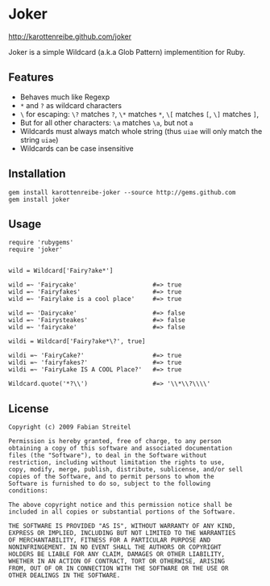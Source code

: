 # Joker #

<http://karottenreibe.github.com/joker>

Joker is a simple Wildcard (a.k.a Glob Pattern) implementition
for Ruby.

## Features ##

*   Behaves much like Regexp
*   ` * ` and ` ? ` as wildcard characters
*   ` \ ` for escaping:
    ` \? ` matches ` ? `,
    ` \* ` matches ` * `,
    ` \[ ` matches ` [ `,
    ` \] ` matches ` ] `,
*   But for all other characters:
    ` \a ` matches ` \a `, but not ` a `
*   Wildcards must always match whole string
    (thus ` uiae ` will only match the string ` uiae `)
*   Wildcards can be case insensitive

## Installation ##

    gem install karottenreibe-joker --source http://gems.github.com
    gem install joker

## Usage ##

    require 'rubygems'
    require 'joker'


    wild = Wildcard['Fairy?ake*']

    wild =~ 'Fairycake'                     #=> true
    wild =~ 'Fairyfakes'                    #=> true
    wild =~ 'Fairylake is a cool place'     #=> true

    wild =~ 'Dairycake'                     #=> false
    wild =~ 'Fairysteakes'                  #=> false
    wild =~ 'fairycake'                     #=> false

    wildi = Wildcard['Fairy?ake*\?', true]

    wildi =~ 'FairyCake?'                   #=> true
    wildi =~ 'fairyfakes?'                  #=> true
    wildi =~ 'FairyLake IS A COOL Place?'   #=> true

    Wildcard.quote('*?\\')                  #=> '\\*\\?\\\\'

## License ##

    Copyright (c) 2009 Fabian Streitel

    Permission is hereby granted, free of charge, to any person
    obtaining a copy of this software and associated documentation
    files (the "Software"), to deal in the Software without
    restriction, including without limitation the rights to use,
    copy, modify, merge, publish, distribute, sublicense, and/or sell
    copies of the Software, and to permit persons to whom the
    Software is furnished to do so, subject to the following
    conditions:

    The above copyright notice and this permission notice shall be
    included in all copies or substantial portions of the Software.

    THE SOFTWARE IS PROVIDED "AS IS", WITHOUT WARRANTY OF ANY KIND,
    EXPRESS OR IMPLIED, INCLUDING BUT NOT LIMITED TO THE WARRANTIES
    OF MERCHANTABILITY, FITNESS FOR A PARTICULAR PURPOSE AND
    NONINFRINGEMENT. IN NO EVENT SHALL THE AUTHORS OR COPYRIGHT
    HOLDERS BE LIABLE FOR ANY CLAIM, DAMAGES OR OTHER LIABILITY,
    WHETHER IN AN ACTION OF CONTRACT, TORT OR OTHERWISE, ARISING
    FROM, OUT OF OR IN CONNECTION WITH THE SOFTWARE OR THE USE OR
    OTHER DEALINGS IN THE SOFTWARE.

